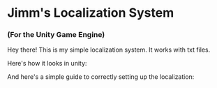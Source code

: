 # Jimm's Localization System
### (For the Unity Game Engine)
Hey there! This is my simple localization system. It works with txt files.

Here's how it looks in unity:

And here's a simple guide to correctly setting up the localization:
